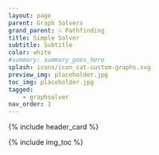 ```yaml
---
layout: page
parent: Graph Solvers
grand_parent: ∷ Pathfinding
title: Simple Solver
subtitle: Subtitle
color: white
#summary: summary_goes_here
splash: icons/icon_cat-custom-graphs.svg
preview_img: placeholder.jpg
toc_img: placeholder.jpg
tagged: 
    - graphsolver
nav_order: 1
---
```


{% include header_card %}

{% include img_toc %}
